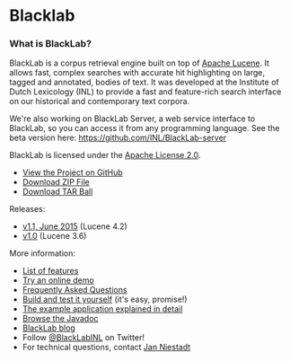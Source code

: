 # Blacklab

### What is BlackLab?

BlackLab is a corpus retrieval engine built on top of [Apache Lucene](http://lucene.apache.org/). It allows fast, complex searches with accurate hit highlighting on large, tagged and annotated, bodies of text. It was developed at the Institute of Dutch Lexicology (INL) to provide a fast and feature-rich search interface on our historical and contemporary text corpora.

We're also working on BlackLab Server, a web service interface to BlackLab, so you can access it from any programming language. See the beta version here: https://github.com/INL/BlackLab-server

BlackLab is licensed under the [Apache License 2.0](http://www.apache.org/licenses/LICENSE-2.0).

- [View the Project on GitHub](https://github.com/INL/BlackLab)
- [Download ZIP File](https://github.com/INL/BlackLab/zipball/master)
- [Download TAR Ball](https://github.com/INL/BlackLab/tarball/master)

Releases:

- [v1.1, June 2015](https://github.com/INL/BlackLab/releases/tag/v1.1.0) (Lucene 4.2)
- [v1.0](https://github.com/INL/BlackLab/releases/tag/v1.0) (Lucene 3.6)

More information:

- [List of features](https://github.com/INL/BlackLab/wiki/Features)
- [Try an online demo](https://github.com/INL/BlackLab/wiki/Try-BlackLab-online)
- [Frequently Asked Questions](https://github.com/INL/BlackLab/wiki/Frequently-Asked-Questions)
- [Build and test it yourself](https://github.com/INL/BlackLab/wiki/Building-and-testing-BlackLab) (it's easy, promise!)
- [The example application explained in detail](https://github.com/INL/BlackLab/wiki/Example-application)
- [Browse the Javadoc](apidocs/index.html)
- [BlackLab blog](https://github.com/INL/BlackLab/wiki/BlackLab-blog)
- Follow [@BlackLabINL](https://twitter.com/BlackLabINL) on Twitter!
- For technical questions, contact [Jan Niestadt](mailto:jan.niestadt@inl.nl)
